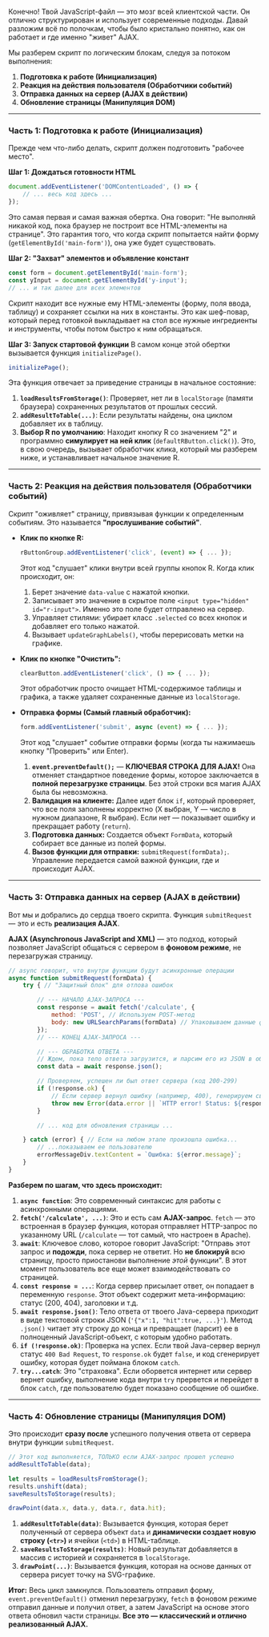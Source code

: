 Конечно! Твой JavaScript-файл — это мозг всей клиентской части. Он отлично структурирован и использует современные подходы. Давай разложим всё по полочкам, чтобы было кристально понятно, как он работает и где именно "живет" AJAX.

Мы разберем скрипт по логическим блокам, следуя за потоком выполнения:
1.  **Подготовка к работе (Инициализация)**
2.  **Реакция на действия пользователя (Обработчики событий)**
3.  **Отправка данных на сервер (AJAX в действии)**
4.  **Обновление страницы (Манипуляция DOM)**

---

### Часть 1: Подготовка к работе (Инициализация)

Прежде чем что-либо делать, скрипт должен подготовить "рабочее место".

**Шаг 1: Дождаться готовности HTML**
```javascript
document.addEventListener('DOMContentLoaded', () => {
    // ... весь код здесь ...
});
```
Это самая первая и самая важная обертка. Она говорит: "Не выполняй никакой код, пока браузер не построит все HTML-элементы на странице". Это гарантия того, что когда скрипт попытается найти форму (`getElementById('main-form')`), она уже будет существовать.

**Шаг 2: "Захват" элементов и объявление констант**
```javascript
const form = document.getElementById('main-form');
const yInput = document.getElementById('y-input');
// ... и так далее для всех элементов
```
Скрипт находит все нужные ему HTML-элементы (форму, поля ввода, таблицу) и сохраняет ссылки на них в константы. Это как шеф-повар, который перед готовкой выкладывает на стол все нужные ингредиенты и инструменты, чтобы потом быстро к ним обращаться.

**Шаг 3: Запуск стартовой функции**
В самом конце этой обертки вызывается функция `initializePage()`.
```javascript
initializePage();
```
Эта функция отвечает за приведение страницы в начальное состояние:
1.  **`loadResultsFromStorage()`**: Проверяет, нет ли в `localStorage` (памяти браузера) сохраненных результатов от прошлых сессий.
2.  **`addResultToTable(...)`**: Если результаты найдены, она циклом добавляет их в таблицу.
3.  **Выбор R по умолчанию**: Находит кнопку R со значением "2" и программно **симулирует на ней клик** (`defaultRButton.click()`). Это, в свою очередь, вызывает обработчик клика, который мы разберем ниже, и устанавливает начальное значение R.

---

### Часть 2: Реакция на действия пользователя (Обработчики событий)

Скрипт "оживляет" страницу, привязывая функции к определенным событиям. Это называется **"прослушивание событий"**.

*   **Клик по кнопке R:**
    ```javascript
    rButtonGroup.addEventListener('click', (event) => { ... });
    ```
    Этот код "слушает" клики внутри всей группы кнопок R. Когда клик происходит, он:
    1.  Берет значение `data-value` с нажатой кнопки.
    2.  Записывает это значение в скрытое поле `<input type="hidden" id="r-input">`. Именно это поле будет отправлено на сервер.
    3.  Управляет стилями: убирает класс `.selected` со всех кнопок и добавляет его только нажатой.
    4.  Вызывает `updateGraphLabels()`, чтобы перерисовать метки на графике.

*   **Клик по кнопке "Очистить":**
    ```javascript
    clearButton.addEventListener('click', () => { ... });
    ```
    Этот обработчик просто очищает HTML-содержимое таблицы и графика, а также удаляет сохраненные данные из `localStorage`.

*   **Отправка формы (Самый главный обработчик):**
    ```javascript
    form.addEventListener('submit', async (event) => { ... });
    ```
    Этот код "слушает" событие отправки формы (когда ты нажимаешь кнопку "Проверить" или Enter).
    1.  **`event.preventDefault();`** — **КЛЮЧЕВАЯ СТРОКА ДЛЯ AJAX!** Она отменяет стандартное поведение формы, которое заключается в **полной перезагрузке страницы**. Без этой строки вся магия AJAX была бы невозможна.
    2.  **Валидация на клиенте:** Далее идет блок `if`, который проверяет, что все поля заполнены корректно (X выбран, Y — число в нужном диапазоне, R выбран). Если нет — показывает ошибку и прекращает работу (`return`).
    3.  **Подготовка данных:** Создается объект `FormData`, который собирает все данные из полей формы.
    4.  **Вызов функции для отправки:** `submitRequest(formData);`. Управление передается самой важной функции, где и происходит AJAX.

---

### Часть 3: Отправка данных на сервер (AJAX в действии)

Вот мы и добрались до сердца твоего скрипта. Функция `submitRequest` — это и есть **реализация AJAX**.

**AJAX (Asynchronous JavaScript and XML)** — это подход, который позволяет JavaScript общаться с сервером в **фоновом режиме**, не перезагружая страницу.

```javascript
// async говорит, что внутри функции будут асинхронные операции
async function submitRequest(formData) {
    try { // "Защитный блок" для отлова ошибок

        // --- НАЧАЛО AJAX-ЗАПРОСА ---
        const response = await fetch('/calculate', {
            method: 'POST', // Используем POST-метод
            body: new URLSearchParams(formData) // Упаковываем данные формы в тело запроса
        });
        // --- КОНЕЦ AJAX-ЗАПРОСА ---

        // --- ОБРАБОТКА ОТВЕТА ---
        // Ждем, пока тело ответа загрузится, и парсим его из JSON в объект
        const data = await response.json();

        // Проверяем, успешен ли был ответ сервера (код 200-299)
        if (!response.ok) {
            // Если сервер вернул ошибку (например, 400), генерируем свою ошибку
            throw new Error(data.error || `HTTP error! Status: ${response.status}`);
        }

        // ... код для обновления страницы ...

    } catch (error) { // Если на любом этапе произошла ошибка...
        // ...показываем ее пользователю
        errorMessageDiv.textContent = `Ошибка: ${error.message}`;
    }
}
```
**Разберем по шагам, что здесь происходит:**

1.  **`async function`**: Это современный синтаксис для работы с асинхронными операциями.
2.  **`fetch('/calculate', ...)`**: Это и есть сам **AJAX-запрос**. `fetch` — это встроенная в браузер функция, которая отправляет HTTP-запрос по указанному URL (`/calculate` — тот самый, что настроен в Apache).
3.  **`await`**: Ключевое слово, которое говорит JavaScript: "Отправь этот запрос и **подожди**, пока сервер не ответит. Но **не блокируй** всю страницу, просто приостанови выполнение *этой* функции". В этот момент пользователь все еще может взаимодействовать со страницей.
4.  **`const response = ...`**: Когда сервер присылает ответ, он попадает в переменную `response`. Этот объект содержит мета-информацию: статус (200, 404), заголовки и т.д.
5.  **`await response.json()`**: Тело ответа от твоего Java-сервера приходит в виде текстовой строки JSON (`'{"x":1, "hit":true, ...}'`). Метод `.json()` читает эту строку до конца и превращает (парсит) ее в полноценный JavaScript-объект, с которым удобно работать.
6.  **`if (!response.ok)`**: Проверка на успех. Если твой Java-сервер вернул статус `400 Bad Request`, то `response.ok` будет `false`, и код сгенерирует ошибку, которая будет поймана блоком `catch`.
7.  **`try...catch`**: Это "страховка". Если оборвется интернет или сервер вернет ошибку, выполнение кода внутри `try` прервется и перейдет в блок `catch`, где пользователю будет показано сообщение об ошибке.

---

### Часть 4: Обновление страницы (Манипуляция DOM)

Это происходит **сразу после** успешного получения ответа от сервера внутри функции `submitRequest`.

```javascript
// Этот код выполняется, ТОЛЬКО если AJAX-запрос прошел успешно
addResultToTable(data);

let results = loadResultsFromStorage();
results.unshift(data);
saveResultsToStorage(results);

drawPoint(data.x, data.y, data.r, data.hit);
```
1.  **`addResultToTable(data)`**: Вызывается функция, которая берет полученный от сервера объект `data` и **динамически создает новую строку (`<tr>`)** и ячейки (`<td>`) в HTML-таблице.
2.  **`saveResultsToStorage(results)`**: Новый результат добавляется в массив с историей и сохраняется в `localStorage`.
3.  **`drawPoint(...)`**: Вызывается функция, которая на основе данных от сервера рисует точку на SVG-графике.

**Итог:** Весь цикл замкнулся. Пользователь отправил форму, `event.preventDefault()` отменил перезагрузку, `fetch` в фоновом режиме отправил данные и получил ответ, а затем JavaScript на основе этого ответа обновил части страницы. **Все это — классический и отлично реализованный AJAX.**